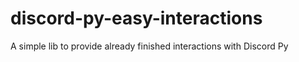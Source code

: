 # discord-py-easy-interactions
A simple lib to provide already finished interactions with Discord Py
